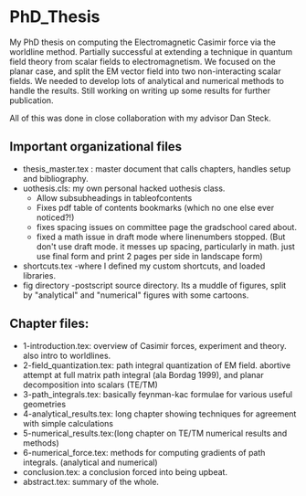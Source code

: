 # PhD_Thesis

My PhD thesis on computing the Electromagnetic Casimir force via the worldline method.
Partially successful at extending a technique in quantum field theory from scalar fields to 
electromagnetism.  We focused on the planar case, and split the EM vector field into two non-interacting
scalar fields.  We needed to develop lots of analytical and numerical methods to handle the results.
Still working on writing up some results for further publication. 

All of this was done in close collaboration with my advisor Dan Steck.

## Important organizational files
- thesis_master.tex : master document that calls chapters, handles setup and bibliography.
- uothesis.cls: my own personal hacked uothesis class.  
    - Allow subsubheadings in tableofcontents  
    - Fixes pdf table of contents bookmarks (which no one else ever noticed?!)
    - fixes spacing issues on committee page the gradschool cared about.
    - fixed a math issue in draft mode where linenumbers stopped. (But don't use draft mode. it messes up spacing, particularly in math. 
    just use final form and print 2 pages per side in landscape form)
- shortcuts.tex -where I defined my custom shortcuts, and loaded libraries.
- fig directory -postscript source directory. Its a muddle of figures, split by "analytical" and "numerical" 
    figures with some cartoons.

## Chapter files: 
   - 1-introduction.tex: overview of Casimir forces, experiment and theory.  also intro to worldlines.
   - 2-field_quantization.tex: path integral quantization of EM field. 
    abortive attempt at full matrix path integral (ala Bordag 1999), and planar decomposition into scalars (TE/TM)
   - 3-path_integrals.tex: basically feynman-kac formulae for various useful geometries
   - 4-analytical_results.tex: long chapter showing techniques for agreement with simple calculations
   - 5-numerical_results.tex:(long chapter on TE/TM numerical results and methods)
   - 6-numerical_force.tex: methods for computing gradients of path integrals. (analytical and numerical)
   - conclusion.tex: a conclusion forced into being upbeat.
   - abstract.tex: summary of the whole.

